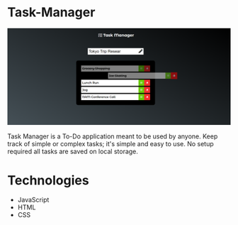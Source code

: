 # Task-Manager
![](taskmanagerview.png)

Task Manager is a To-Do application meant to be used by anyone. Keep track of simple or complex tasks; it's simple and easy to use. No setup required all tasks are saved on local storage.

# Technologies
* JavaScript
* HTML
* CSS
